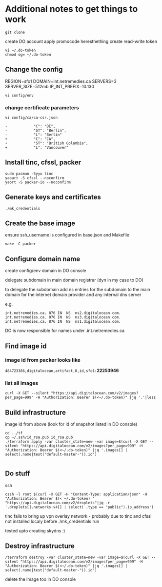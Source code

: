# Additional notes to get things to work

```
git clone
```
create DO account
apply promocode heresthething
create read-write token
```
vi ~/.do-token
chmod og= ~/.do-token
```
## Change the config
REGION=sfo1
DOMAIN=int.netremedies.ca
SERVERS=3
SERVER_SIZE=512mb
IP_INT_PREFIX=10.130
```
vi config/env
```
### change certificate parameters
```
vi config/ca/ca-csr.json

-            "C": "DE",
-            "ST": "Berlin",
-            "L": "Berlin"
+            "C": "CA",
+            "ST": "British Columbia",
+            "L": "Vancouver"
```

## Install tinc, cfssl, packer
```
sudo pacman -Syyu tinc
yaourt -S cfssl --noconfirm
yaort -S packer-io --noconfirm
```
## Generate keys and certificates
```
./mk_credentials
```
## Create the base image
ensure ssh_username is configured in base.json and Makefile
```
make -C packer
```
## Configure domain name
create  config/env domain in DO console

delegate subdomain in main domain registrar (dyn in my case to DO)

to delegate the subdomain add ns entries for the subdomain to the main domain for the internet domain provider and any internal dns server

e.g.
```
int.netremedies.ca.	876	IN	NS	ns2.digitalocean.com.
int.netremedies.ca.	876	IN	NS	ns3.digitalocean.com.
int.netremedies.ca.	876	IN	NS	ns1.digitalocean.com.
```
DO is now responsible for names under .int.netremedies.ca
## Find image id
### image id from packer looks like

`484723386,digitalocean,artifact,0,id,sfo1:`**22253946**

### list all images
```
curl -X GET --silent "https://api.digitalocean.com/v2/images?per_page=999" -H "Authorization: Bearer $(<~/.do-token)" |jq '.'|less
```
## Build infrastructure
image id from above (look for id of snapshot listed in DO console)
```
cd ../tf
cp ~/.ssh/id_rsa.pub id_rsa.pub
./terraform apply -var cluster_state=new -var image=$(curl -X GET --silent "https://api.digitalocean.com/v2/images?per_page=999" -H "Authorization: Bearer $(<~/.do-token)" |jq '.images[] | select(.name|test("default-master-")).id')


```
## Do stuff

ssh
```
cssh -l root $(curl -X GET -H "Content-Type: application/json" -H "Authorization: Bearer $(< ~/.do-token) " "https://api.digitalocean.com/v2/droplets"|jq -r '.droplets[].networks.v4[] | select( .type == "public").ip_address')
```
tinc fails to bring up vpn overlay network - probably due to tinc and cfssl not installed localy before ./mk_credentials run

tested upto creating skydns :)

## Destroy infrastructure
```
/terraform destroy -var cluster_state=new -var image=$(curl -X GET --silent "https://api.digitalocean.com/v2/images?per_page=999" -H "Authorization: Bearer $(<~/.do-token)" |jq '.images[] | select(.name|test("default-master-")).id')
```
delete the image too in DO console
